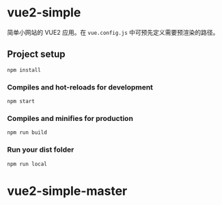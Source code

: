 # vue2-simple
简单小网站的 VUE2 应用。在 `vue.config.js` 中可预先定义需要预渲染的路径。

## Project setup
```
npm install
```

### Compiles and hot-reloads for development
```
npm start
```

### Compiles and minifies for production
```
npm run build
```

### Run your dist folder
```
npm run local
```
# vue2-simple-master
